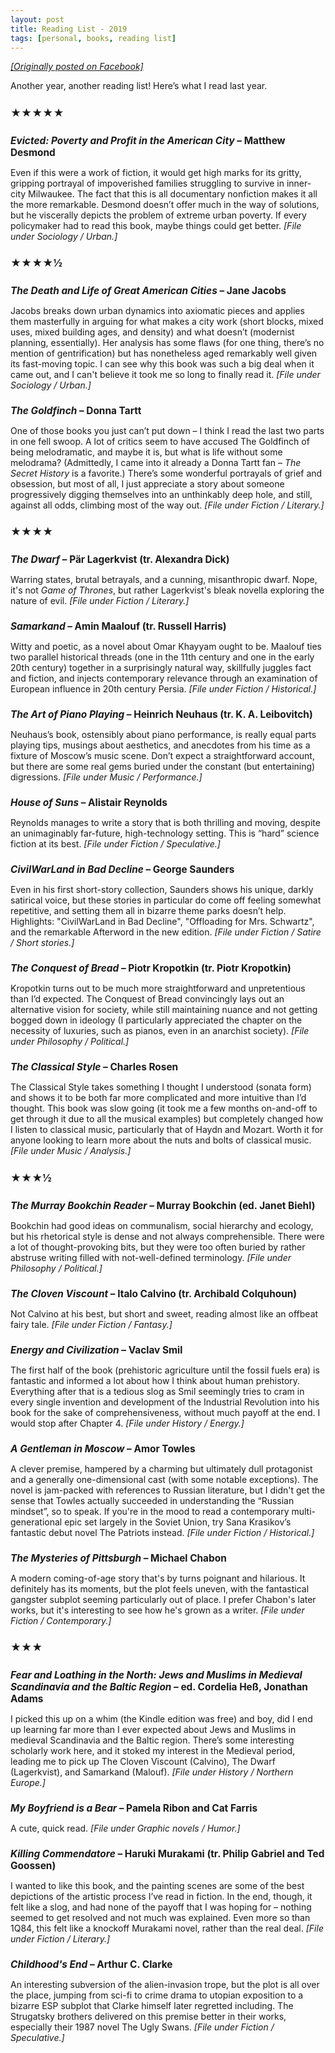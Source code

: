 ```yaml
---
layout: post
title: Reading List - 2019
tags: [personal, books, reading list]
---
```


<a href="https://www.facebook.com/notes/alex-nisnevich/reading-list-2019/10156322275831685/"><i>[Originally posted on Facebook]</i></a>

Another year, another reading list! Here’s what I read last year.

<h3 style="margin: 1.5em 0">★★★★★</h3>

<div style="margin-top: 1.5em; font-size: 1.1em; font-weight: bold;"><i>Evicted: Poverty and Profit in the American City</i> – Matthew Desmond</div>

Even if this were a work of fiction, it would get high marks for its gritty, gripping portrayal of impoverished families struggling to survive in inner-city Milwaukee. The fact that this is all documentary nonfiction makes it all the more remarkable. Desmond doesn’t offer much in the way of solutions, but he viscerally depicts the problem of extreme urban poverty. If every policymaker had to read this book, maybe things could get better. _[File under Sociology / Urban.]_

<h3 style="margin: 1.5em 0">★★★★½</h3>

<div style="margin-top: 1.5em; font-size: 1.1em; font-weight: bold;"><i>The Death and Life of Great American Cities</i> – Jane Jacobs</div>

Jacobs breaks down urban dynamics into axiomatic pieces and applies them masterfully in arguing for what makes a city work (short blocks, mixed uses, mixed building ages, and density) and what doesn’t (modernist planning, essentially). Her analysis has some flaws (for one thing, there’s no mention of gentrification) but has nonetheless aged remarkably well given its fast-moving topic. I can see why this book was such a big deal when it came out, and I can't believe it took me so long to finally read it. _[File under Sociology / Urban.]_

<div style="margin-top: 1.5em; font-size: 1.1em; font-weight: bold;"><i>The Goldfinch</i> – Donna Tartt</div>

One of those books you just can’t put down – I think I read the last two parts in one fell swoop. A lot of critics seem to have accused The Goldfinch of being melodramatic, and maybe it is, but what is life without some melodrama? (Admittedly, I came into it already a Donna Tartt fan – _The Secret History_ is a favorite.) There’s some wonderful portrayals of grief and obsession, but most of all, I just appreciate a story about someone progressively digging themselves into an unthinkably deep hole, and still, against all odds, climbing most of the way out. _[File under Fiction / Literary.]_

<h3 style="margin: 1.5em 0">★★★★</h3>

<div style="margin-top: 1.5em; font-size: 1.1em; font-weight: bold;"><i>The Dwarf</i> – Pär Lagerkvist (tr. Alexandra Dick)</div>

Warring states, brutal betrayals, and a cunning, misanthropic dwarf. Nope, it's not _Game of Thrones_, but rather Lagerkvist's bleak novella exploring the nature of evil. _[File under Fiction / Literary.]_

<div style="margin-top: 1.5em; font-size: 1.1em; font-weight: bold;"><i>Samarkand</i> – Amin Maalouf (tr. Russell Harris)</div>

Witty and poetic, as a novel about Omar Khayyam ought to be. Maalouf ties two parallel historical threads (one in the 11th century and one in the early 20th century) together in a surprisingly natural way, skillfully juggles fact and fiction, and injects contemporary relevance through an examination of European influence in 20th century Persia. _[File under Fiction / Historical.]_

<div style="margin-top: 1.5em; font-size: 1.1em; font-weight: bold;"><i>The Art of Piano Playing</i> – Heinrich Neuhaus (tr. K. A. Leibovitch)</div>

Neuhaus’s book, ostensibly about piano performance, is really equal parts playing tips, musings about aesthetics, and anecdotes from his time as a fixture of Moscow’s music scene. Don’t expect a straightforward account, but there are some real gems buried under the constant (but entertaining) digressions. _[File under Music / Performance.]_

<div style="margin-top: 1.5em; font-size: 1.1em; font-weight: bold;"><i>House of Suns</i> – Alistair Reynolds</div>

Reynolds manages to write a story that is both thrilling and moving, despite an unimaginably far-future, high-technology setting. This is “hard” science fiction at its best. _[File under Fiction / Speculative.]_

<div style="margin-top: 1.5em; font-size: 1.1em; font-weight: bold;"><i>CivilWarLand in Bad Decline</i> – George Saunders</div>

Even in his first short-story collection, Saunders shows his unique, darkly satirical voice, but these stories in particular do come off feeling somewhat repetitive, and setting them all in bizarre theme parks doesn’t help. Highlights: "CivilWarLand in Bad Decline", "Offloading for Mrs. Schwartz", and the remarkable Afterword in the new edition. _[File under Fiction / Satire / Short stories.]_

<div style="margin-top: 1.5em; font-size: 1.1em; font-weight: bold;"><i>The Conquest of Bread</i> – Piotr Kropotkin (tr. Piotr Kropotkin)</div>

Kropotkin turns out to be much more straightforward and unpretentious than I’d expected. The Conquest of Bread convincingly lays out an alternative vision for society, while still maintaining nuance and not getting bogged down in ideology (I particularly appreciated the chapter on the necessity of luxuries, such as pianos, even in an anarchist society). _[File under Philosophy / Political.]_

<div style="margin-top: 1.5em; font-size: 1.1em; font-weight: bold;"><i>The Classical Style</i> – Charles Rosen</div>

The Classical Style takes something I thought I understood (sonata form) and shows it to be both far more complicated and more intuitive than I’d thought. This book was slow going (it took me a few months on-and-off to get through it due to all the musical examples) but completely changed how I listen to classical music, particularly that of Haydn and Mozart. Worth it for anyone looking to learn more about the nuts and bolts of classical music. _[File under Music / Analysis.]_

<h3 style="margin: 1.5em 0">★★★½</h3>

<div style="margin-top: 1.5em; font-size: 1.1em; font-weight: bold;"><i>The Murray Bookchin Reader</i> – Murray Bookchin (ed. Janet Biehl)</div>

Bookchin had good ideas on communalism, social hierarchy and ecology, but his rhetorical style is dense and not always comprehensible. There were a lot of thought-provoking bits, but they were too often buried by rather abstruse writing filled with not-well-defined terminology.  _[File under Philosophy / Political.]_

<div style="margin-top: 1.5em; font-size: 1.1em; font-weight: bold;"><i>The Cloven Viscount</i> – Italo Calvino (tr. Archibald Colquhoun)</div>

Not Calvino at his best, but short and sweet, reading almost like an offbeat fairy tale. _[File under Fiction / Fantasy.]_

<div style="margin-top: 1.5em; font-size: 1.1em; font-weight: bold;"><i>Energy and Civilization</i> – Vaclav Smil</div>

The first half of the book (prehistoric agriculture until the fossil fuels era) is fantastic and informed a lot about how I think about human prehistory. Everything after that is a tedious slog as Smil seemingly tries to cram in every single invention and development of the Industrial Revolution into his book for the sake of comprehensiveness, without much payoff at the end. I would stop after Chapter 4. _[File under History / Energy.]_

<div style="margin-top: 1.5em; font-size: 1.1em; font-weight: bold;"><i>A Gentleman in Moscow</i> – Amor Towles</div>

A clever premise, hampered by a charming but ultimately dull protagonist and a generally one-dimensional cast (with some notable exceptions). The novel is jam-packed with references to Russian literature, but I didn't get the sense that Towles actually succeeded in understanding the “Russian mindset”, so to speak. If you're in the mood to read a contemporary multi-generational epic set largely in the Soviet Union, try Sana Krasikov’s fantastic debut novel The Patriots instead. _[File under Fiction / Historical.]_

<div style="margin-top: 1.5em; font-size: 1.1em; font-weight: bold;"><i>The Mysteries of Pittsburgh</i> – Michael Chabon</div>

A modern coming-of-age story that's by turns poignant and hilarious. It definitely has its moments, but the plot feels uneven, with the fantastical gangster subplot seeming particularly out of place. I prefer Chabon's later works, but it's interesting to see how he's grown as a writer. _[File under Fiction / Contemporary.]_

<h3 style="margin: 1.5em 0">★★★</h3>

<div style="margin-top: 1.5em; font-size: 1.1em; font-weight: bold;"><i>Fear and Loathing in the North: Jews and Muslims in Medieval Scandinavia and the Baltic Region</i> – ed. Cordelia Heß, Jonathan Adams</div>

I picked this up on a whim (the Kindle edition was free) and boy, did I end up learning far more than I ever expected about Jews and Muslims in medieval Scandinavia and the Baltic region. There’s some interesting scholarly work here, and it stoked my interest in the Medieval period, leading me to pick up The Cloven Viscount (Calvino), The Dwarf (Lagerkvist), and Samarkand (Malouf). _[File under History / Northern Europe.]_

<div style="margin-top: 1.5em; font-size: 1.1em; font-weight: bold;"><i>My Boyfriend is a Bear</i> – Pamela Ribon and Cat Farris</div>

A cute, quick read. _[File under Graphic novels / Humor.]_

<div style="margin-top: 1.5em; font-size: 1.1em; font-weight: bold;"><i>Killing Commendatore</i> – Haruki Murakami (tr. Philip Gabriel and Ted Goossen)</div>

I wanted to like this book, and the painting scenes are some of the best depictions of the artistic process I’ve read in fiction. In the end, though, it felt like a slog, and had none of the payoff that I was hoping for – nothing seemed to get resolved and not much was explained. Even more so than 1Q84, this felt like a knockoff Murakami novel, rather than the real deal. _[File under Fiction / Literary.]_

<div style="margin-top: 1.5em; font-size: 1.1em; font-weight: bold;"><i>Childhood's End</i> – Arthur C. Clarke</div>

An interesting subversion of the alien-invasion trope, but the plot is all over the place, jumping from sci-fi to crime drama to utopian exposition to a bizarre ESP subplot that Clarke himself later regretted including. The Strugatsky brothers delivered on this premise better in their works, especially their 1987 novel The Ugly Swans. _[File under Fiction / Speculative.]_